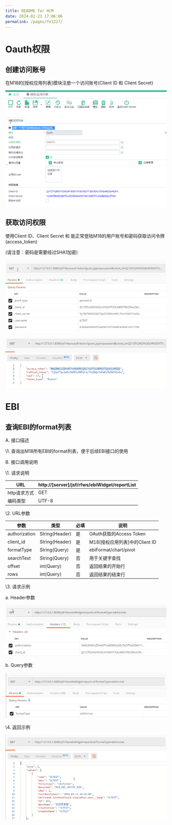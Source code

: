 ```yaml
---
title: README for HCM
date: 2024-02-23 17:06:06
permalink: /pages/fe122f/
---
```

# Oauth权限

## 创建访问账号

在M18的[授权应用列表]模块注册一个访问账号(Client ID 和 Client Secret)

![oauth1](/assets/hcm/oauth1.png)

## 获取访问权限

使用Client ID、Client Secret 和 能正常登陆M18的用户账号和密码获取访问令牌(access_token)

(请注意：密码是需要经过SHA1加密)

![oauth2](/assets/hcm/oauth2.png)

![oauth3](/assets/hcm/oauth3.png)

# EBI

## 查询EBI的format列表

A.    接口描述

\1.    查询出M18所有EBI的format列表，便于后续EBI接口的使用

B.    接口调用说明

\1.    请求说明

| URL          | http://[server]/jsf/rfws/ebiWidget/reportList |
| ------------ | --------------------------------------------- |
| http请求方式 | GET                                           |
| 编码类型     | UTF-8                                         |

 

\2.    URL参数

| 参数          | 类型           | 必填 | 说明                           |
| ------------- | -------------- | ---- | ------------------------------ |
| authorization | String(Header) | 是   | OAuth获取的Access Token        |
| client_id     | String(Header) | 是   | M18[授权应用列表]中的Client ID |
| formatType    | String(Query)  | 是   | ebiFormat/chart/pivot          |
| searchText    | String(Query)  | 否   | 用于关键字查找                 |
| offset        | int(Query)     | 否   | 返回结果的开始行               |
| rows          | int(Query)     | 否   | 返回结果的结束行               |

 

\3.    请求示例

a.  Header参数

![ebi1](/assets/hcm/ebi1.png)

b.  Query参数

![ebi2](/assets/hcm/ebi2.png)

\4.    返回示例

![ebi3](/assets/hcm/ebi3.png)